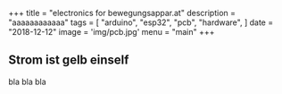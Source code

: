 +++
title = "electronics for bewegungsappar.at"
description = "aaaaaaaaaaaa"
tags = [
    "arduino",
    "esp32",
    "pcb",
    "hardware",
]
date = "2018-12-12"
image = 'img/pcb.jpg'
menu = "main"
+++

## Strom ist gelb einself

bla bla bla